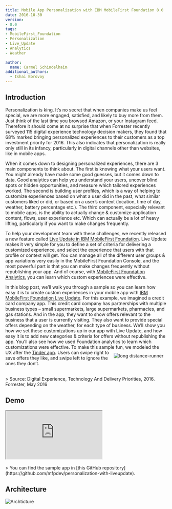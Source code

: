 ```yaml
---
title: Mobile App Personalization with IBM MobileFirst Foundation 8.0
date: 2016-10-30
version:
- 8.0
tags:
- MobileFirst_Foundation
- Personalization
- Live_Update
- Analytics
- Weather

author:
  name: Carmel Schindelhaim
additional_authors:
  - Ishai Borovoy
---
```

## Introduction
Personalization is king. It’s no secret that when companies make us feel special, we are more engaged, satisfied, and likely to buy more from them.  Just think of the last time you browsed Amazon, or your Instagram feed. Therefore it should come at no surprise that when Forrester recently surveyed 115 digital experience technology decision makers, they found that 68% marked bringing personalized experiences to their customers as a top investment priority for 2016. This also indicates that personalization is really only still in its infancy, particularly in digital channels other than websites, like in mobile apps.

When it comes down to designing personalized experiences, there are 3 main components to think about. The first is knowing what your users want. You might already have made some good guesses, but it comes down to data. Good analytics can help you understand your users, uncover blind spots or hidden opportunities, and measure which tailored experiences worked. The second is building user profiles, which is a way of helping to customize experiences based on what a user did in the past, what similar customers liked or did, or based on a user’s context (location, time of day, weather, battery percentage etc.). The third component, especially relevant to mobile apps, is the ability to actually change & customize application content, flows, user experience etc. Which can actually be a lot of heavy lifting, particularly if you want to make changes frequently.

To help your development team with these challenges, we recently released a new feature called [Live Update in IBM MobileFirst Foundation](https://mobilefirstplatform.ibmcloud.com/tutorials/en/foundation/8.0/application-development/live-update/). Live Update makes it very simple for you to define a set of criteria for delivering a customized experience, and select the experience that users with that profile or context will get. You can manage all of the different user groups & app variations very easily in the MobileFirst Foundation Console, and the most powerful part is that you can make changes frequently without republishing your app. And of course, with [MobileFirst Foundation Analytics](https://mobilefirstplatform.ibmcloud.com/tutorials/en/foundation/8.0/analytics/), you can learn which custom experiences were effective.

In this blog post, we’ll walk you through a sample so you can learn how easy it is to create custom experiences in your mobile app with [IBM MobileFirst Foundation Live Update](https://mobilefirstplatform.ibmcloud.com/tutorials/en/foundation/8.0/application-development/live-update/). For this example, we imagined a credit card company app. This credit card company has partnerships with multiple business types – small supermarkets, large supermarkets, pharmacies, and gas stations. And in the app, they want to show offers relevant to the business that a user is currently visiting. They also want to provide special offers depending on the weather, for each type of business.  We’ll show you how we set these customizations up in our app with Live Update, and how easy it is to add new categories & criteria for offers without republishing the app. You’ll also see how we used Foundation analytics to learn which customizations were effective. To make this sample fun, <img alt="long distance-runner" src="{{site.baseurl}}/assets/blog/2016-10-30-personalization-with-ibm-mobilefirst-foundation/tinder.png" style="float:right;margin: 10px"/> we modeled the UX after the [Tinder app](https://en.wikipedia.org/wiki/Tinder_(app)). Users can swipe right to save offers they like, and swipe left to ignore the ones they don’t.

<br/>
> Source: Digital Experience, Technology And Delivery Priorities, 2016. Forrester, May 2016

## Demo

<div class="sizer">
  <div class="embed-responsive embed-responsive-16by9">
    <iframe src="https://www.youtube.com/embed/zko9L9hCGZU"></iframe>
  </div>
</div>

<br/>
> You can find the sample app in [this GitHub repository](https://github.com/mfpdev/personalization-with-liveupdate).

## Architecture
![Archticture]({{site.baseurl}}/assets/blog/2016-10-30-personalization-with-ibm-mobilefirst-foundation/architecture.png)
